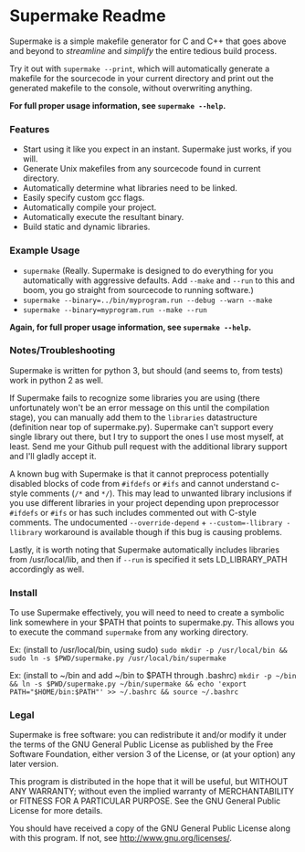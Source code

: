 Supermake Readme
================

Supermake is a simple makefile generator for C and C++ that goes above and beyond to _streamline_ and _simplify_ the entire tedious build process.

Try it out with `supermake --print`, which will automatically generate a makefile for the sourcecode in your current directory and print out the generated makefile to the console, without overwriting anything.

**For full proper usage information, see `supermake --help`.**

### Features
* Start using it like you expect in an instant. Supermake just works, if you will.
* Generate Unix makefiles from any sourcecode found in current directory.
* Automatically determine what libraries need to be linked.
* Easily specify custom gcc flags.
* Automatically compile your project.
* Automatically execute the resultant binary.
* Build static and dynamic libraries.

### Example Usage
* `supermake` (Really. Supermake is designed to do everything for you automatically with aggressive defaults. Add `--make` and `--run` to this and boom, you go straight from sourcecode to running software.)
* `supermake --binary=../bin/myprogram.run --debug --warn --make`
* `supermake --binary=myprogram.run --make --run`

**Again, for full proper usage information, see `supermake --help`.**

### Notes/Troubleshooting
Supermake is written for python 3, but should (and seems to, from tests) work in python 2 as well.

If Supermake fails to recognize some libraries you are using (there unfortunately won't be an error message on this until the compilation stage), you can manually add them to the `libraries` datastructure (definition near top of supermake.py). Supermake can't support every single library out there, but I try to support the ones I use most myself, at least. Send me your Github pull request with the additional library support and I'll gladly accept it.

A known bug with Supermake is that it cannot preprocess potentially disabled blocks of code from `#ifdefs` or `#ifs` and cannot understand c-style comments (`/*` and `*/`). This may lead to unwanted library inclusions if you use different libraries in your project depending upon preprocessor `#ifdefs` or `#ifs` or has such includes commented out with C-style comments. The undocumented `--override-depend` + `--custom=-llibrary -llibrary` workaround is available though if this bug is causing problems.

Lastly, it is worth noting that Supermake automatically includes libraries from /usr/local/lib, and then if `--run` is specified it sets LD_LIBRARY_PATH accordingly as well.

### Install
To use Supermake effectively, you will need to need to create a symbolic link somewhere in your $PATH that points to supermake.py. This allows you to execute the command `supermake` from any working directory.

Ex: (install to /usr/local/bin, using sudo) `sudo mkdir -p /usr/local/bin && sudo ln -s $PWD/supermake.py /usr/local/bin/supermake`

Ex: (install to ~/bin and add ~/bin to $PATH through .bashrc) `mkdir -p ~/bin && ln -s $PWD/supermake.py ~/bin/supermake && echo 'export PATH="$HOME/bin:$PATH"' >> ~/.bashrc && source ~/.bashrc`

### Legal
Supermake is free software: you can redistribute it and/or modify
it under the terms of the GNU General Public License as published by
the Free Software Foundation, either version 3 of the License, or
(at your option) any later version.

This program is distributed in the hope that it will be useful,
but WITHOUT ANY WARRANTY; without even the implied warranty of
MERCHANTABILITY or FITNESS FOR A PARTICULAR PURPOSE.  See the
GNU General Public License for more details.

You should have received a copy of the GNU General Public License
along with this program.  If not, see <http://www.gnu.org/licenses/>.

